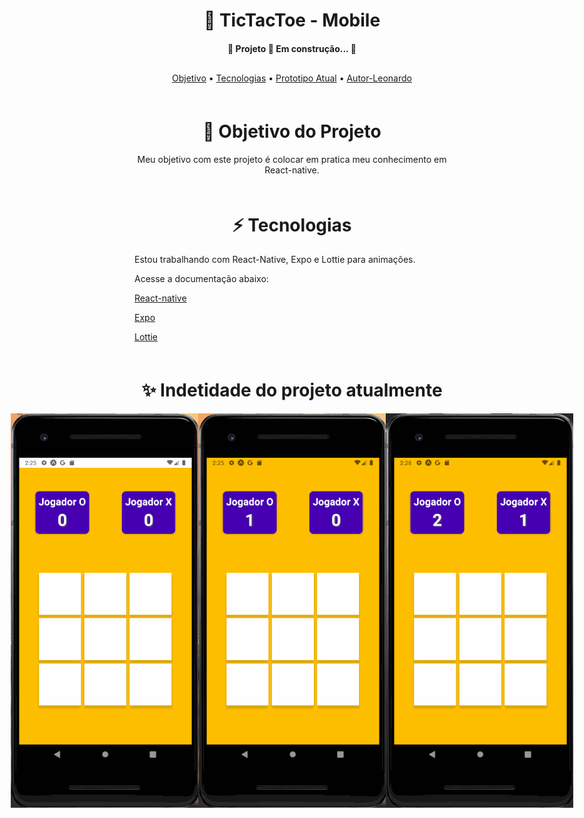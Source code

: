 <h1 align="center">📱 TicTacToe - Mobile</h1>
<h4 align="center" style="margin-bottom:30px"> 
	🚧  Projeto 🚀 Em construção...  🚧
</h4>
<p align="center">
 <a href="#objetivo">Objetivo</a> •
 <a href="#tecnologias">Tecnologias</a> •
 <a href="#image">Prototipo Atual</a> • 
 <a href="https://github.com/leouluz">Autor-Leonardo</a>
</p>

<div id="objetivo" style="margin-top:60px">
  <h1 align="center">🚀 Objetivo do Projeto</h1>
  <p align="center"> Meu objetivo com este projeto é colocar em pratica meu conhecimento em React-native.</p>
</div>

<div id="tecnologias" style="margin-top:60px">
  <h1 align="center" >⚡️ Tecnologias</h1>
  <p align="start"> Estou trabalhando com React-Native, Expo e Lottie para animações. </p>
  <p>Acesse a documentação abaixo:</p>
  <p align="start">
    <a href="https://reactnative.dev/">React-native</a>
  </p>
  <p align="start">
    <a href="https://docs.expo.io/">Expo</a>
  </p>
  <p align="start">
    <a href="https://docs.expo.io/versions/latest/sdk/lottie/">Lottie</a>
  </p>
</div>

<div id="image" style="margin-top:60px;">
  <h1 align="center">✨ Indetidade do projeto atualmente</h1>
  <div style="display:flex; flex-direction: row; justify-content: center;" >
    <img src="readme/bluewin.gif" width="300"/>
    <img src="readme/redwin.gif" width="300"/>
    <img src="readme/draw.gif" width="300"/>
  </div>
</div>
